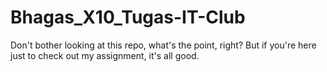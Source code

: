 # Bhagas_X10_Tugas-IT-Club
Don't bother looking at this repo, what's the point, right? But if you're here just to check out my assignment, it's all good.
